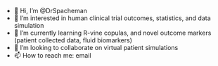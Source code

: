- 👋 Hi, I’m @DrSpacheman
- 👀 I’m interested in human clinical trial outcomes, statistics, and data simulation
- 🌱 I’m currently learning R-vine copulas, and novel outcome markers (patient collected data, fluid biomarkers)
- 💞️ I’m looking to collaborate on virtual patient simulations
- 📫 How to reach me: email

<!---
DrSpacheman/DrSpacheman is a ✨ special ✨ repository because its `README.md` (this file) appears on your GitHub profile.
You can click the Preview link to take a look at your changes.
--->
